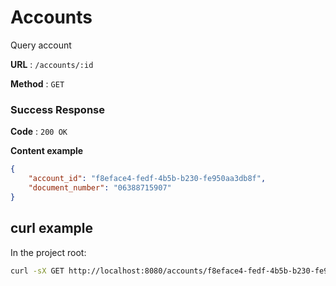 # Accounts

Query account

**URL** : `/accounts/:id`

**Method** : `GET`

### Success Response

**Code** : `200 OK`

**Content example**

```json
{
	"account_id": "f8eface4-fedf-4b5b-b230-fe950aa3db8f",
	"document_number": "06388715907"
}
```

## curl example
In the project root:
```sh
curl -sX GET http://localhost:8080/accounts/f8eface4-fedf-4b5b-b230-fe950aa3db8f -H "Content-type: application/json"
```


